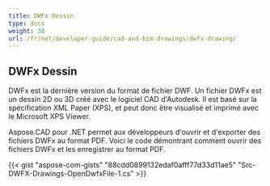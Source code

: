 ```yaml
---
title: DWFx Dessin
type: docs
weight: 30
url: /fr/net/developer-guide/cad-and-bim-drawings/dwfx-drawing/
---
```


## **DWFx Dessin**
DWFx est la dernière version du format de fichier DWF. Un fichier DWFx est un dessin 2D ou 3D créé avec le logiciel CAD d'Autodesk. Il est basé sur la spécification XML Paper (XPS), et peut donc être visualisé et imprimé avec le Microsoft XPS Viewer.

Aspose.CAD pour .NET permet aux développeurs d'ouvrir et d'exporter des fichiers DWFx au format PDF. Voici le code démontrant comment ouvrir des fichiers DWFx et les enregistrer au format PDF.

{{< gist "aspose-com-gists" "88cdd0899132edaf0afff77d33d11ae5" "Src-DWFX-Drawings-OpenDwfxFile-1.cs" >}}
